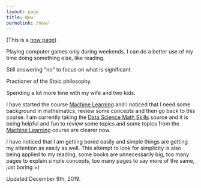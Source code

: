 ```yaml
---
layout: page
title: Now
permalink: /now/
---
```


(This is a [now page](https://nownownow.com/about))

Playing computer games only during weekends. I can do a better use of my time doing something else, like reading.

Still answering "no" to focus on what is significant.

Practioner of the Stoic philosophy.

Spending a lot more time with my wife and two kids.

I have started the course [Machine Learning](https://www.coursera.org/learn/machine-learning) and I noticed that I need some background in mathematics, review some concepts and then go back to this course.
I am currently taking the [Data Science Math Skills](https://www.coursera.org/learn/datasciencemathskills/) source and it is being helpful and fun to review some topics and some topics from the [Machine Learning](https://www.coursera.org/learn/machine-learning) course are clearer now.

I have noticed that I am getting bored easily and simple things are getting my attention as easily as well. This attempt to look for simplicity is also being applied to my reading, some books are unnecessarily big, too many pages to explain simple concepts, too many pages to say more of the same, just boring =)

Updated December 9th, 2019.
